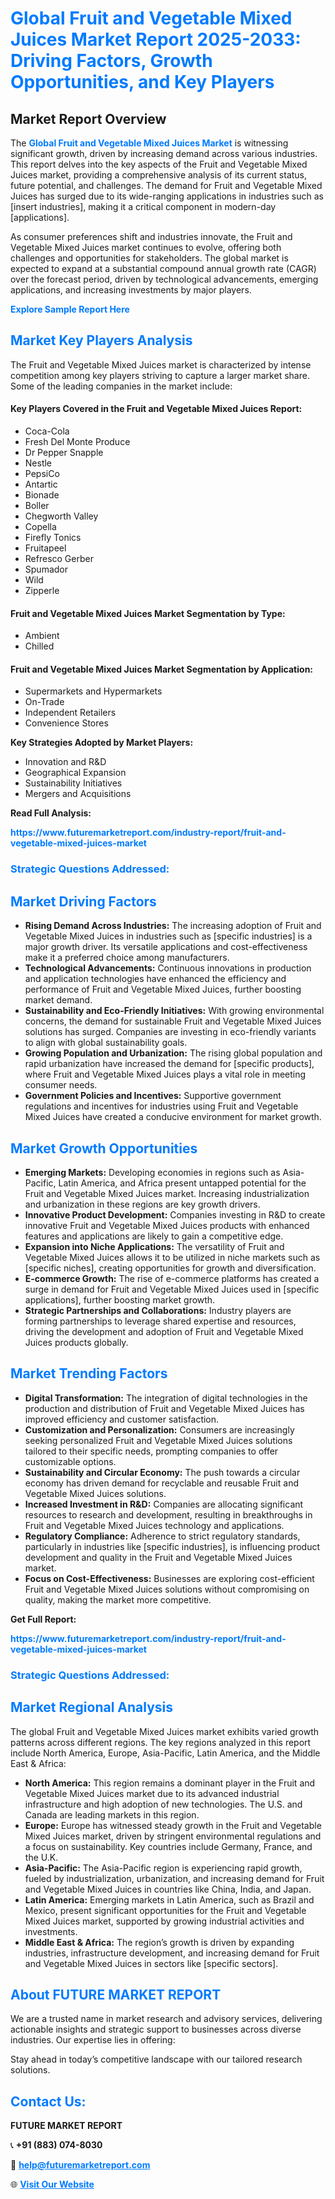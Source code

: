 <h1 style="color: #007BFF;">Global Fruit and Vegetable Mixed Juices Market Report 2025-2033: Driving Factors, Growth Opportunities, and Key Players</h1>

<section id="overview">
<h2>Market Report Overview</h2>
<p>The <a href="https://www.futuremarketreport.com/industry-report/fruit-and-vegetable-mixed-juices-market" style="color: #007BFF; text-decoration: none;"><strong>Global Fruit and Vegetable Mixed Juices Market</strong></a> is witnessing significant growth, driven by increasing demand across various industries. This report delves into the key aspects of the Fruit and Vegetable Mixed Juices market, providing a comprehensive analysis of its current status, future potential, and challenges. The demand for Fruit and Vegetable Mixed Juices has surged due to its wide-ranging applications in industries such as [insert industries], making it a critical component in modern-day [applications].</p>
<p>As consumer preferences shift and industries innovate, the Fruit and Vegetable Mixed Juices market continues to evolve, offering both challenges and opportunities for stakeholders. The global market is expected to expand at a substantial compound annual growth rate (CAGR) over the forecast period, driven by technological advancements, emerging applications, and increasing investments by major players.</p>
</section>

<section id="overview">
<p><a href="https://www.futuremarketreport.com/request-sample/reportId=51593" style="color: #007BFF; text-decoration: none;"><strong>Explore Sample Report Here</strong></a></p>
</section>

<section id="key-players">
<h2 style="color: #007BFF;">Market Key Players Analysis</h2>
<p>The Fruit and Vegetable Mixed Juices market is characterized by intense competition among key players striving to capture a larger market share. Some of the leading companies in the market include:</p>
<h4>Key Players Covered in the Fruit and Vegetable Mixed Juices Report:</h4>
<ul><li>Coca-Cola</li><li>Fresh Del Monte Produce</li><li>Dr Pepper Snapple</li><li>Nestle</li><li>PepsiCo</li><li>Antartic</li><li>Bionade</li><li>Boller</li><li>Chegworth Valley</li><li>Copella</li><li>Firefly Tonics</li><li>Fruitapeel</li><li>Refresco Gerber</li><li>Spumador</li><li>Wild</li><li>Zipperle</li></ul>
<h4>Fruit and Vegetable Mixed Juices Market Segmentation by Type:</h4>
<ul><li>Ambient</li><li>Chilled</li></ul>

<h4>Fruit and Vegetable Mixed Juices Market Segmentation by Application:</h4>
<ul><li>Supermarkets and Hypermarkets</li><li>On-Trade</li><li>Independent Retailers</li><li>Convenience Stores</li></ul>
<p><strong>Key Strategies Adopted by Market Players:</strong></p>
<ul>
<li>Innovation and R&D</li>
<li>Geographical Expansion</li>
<li>Sustainability Initiatives</li>
<li>Mergers and Acquisitions</li>
</ul>
</section>

<section>
<p><strong>Read Full Analysis: </strong></p><a href="https://www.futuremarketreport.com/industry-report/fruit-and-vegetable-mixed-juices-market" style="color: #007BFF; text-decoration: none;"><strong>https://www.futuremarketreport.com/industry-report/fruit-and-vegetable-mixed-juices-market</strong></a>
<h3 style="color: #007BFF;">Strategic Questions Addressed:</h3>
</section>

<section id="driving-factors">
<h2 style="color: #007BFF;">Market Driving Factors</h2>
<ul>
<li><strong>Rising Demand Across Industries:</strong> The increasing adoption of Fruit and Vegetable Mixed Juices in industries such as [specific industries] is a major growth driver. Its versatile applications and cost-effectiveness make it a preferred choice among manufacturers.</li>
<li><strong>Technological Advancements:</strong> Continuous innovations in production and application technologies have enhanced the efficiency and performance of Fruit and Vegetable Mixed Juices, further boosting market demand.</li>
<li><strong>Sustainability and Eco-Friendly Initiatives:</strong> With growing environmental concerns, the demand for sustainable Fruit and Vegetable Mixed Juices solutions has surged. Companies are investing in eco-friendly variants to align with global sustainability goals.</li>
<li><strong>Growing Population and Urbanization:</strong> The rising global population and rapid urbanization have increased the demand for [specific products], where Fruit and Vegetable Mixed Juices plays a vital role in meeting consumer needs.</li>
<li><strong>Government Policies and Incentives:</strong> Supportive government regulations and incentives for industries using Fruit and Vegetable Mixed Juices have created a conducive environment for market growth.</li>
</ul>
</section>

<section id="growth-opportunities">
<h2 style="color: #007BFF;">Market Growth Opportunities</h2>
<ul>
<li><strong>Emerging Markets:</strong> Developing economies in regions such as Asia-Pacific, Latin America, and Africa present untapped potential for the Fruit and Vegetable Mixed Juices market. Increasing industrialization and urbanization in these regions are key growth drivers.</li>
<li><strong>Innovative Product Development:</strong> Companies investing in R&D to create innovative Fruit and Vegetable Mixed Juices products with enhanced features and applications are likely to gain a competitive edge.</li>
<li><strong>Expansion into Niche Applications:</strong> The versatility of Fruit and Vegetable Mixed Juices allows it to be utilized in niche markets such as [specific niches], creating opportunities for growth and diversification.</li>
<li><strong>E-commerce Growth:</strong> The rise of e-commerce platforms has created a surge in demand for Fruit and Vegetable Mixed Juices used in [specific applications], further boosting market growth.</li>
<li><strong>Strategic Partnerships and Collaborations:</strong> Industry players are forming partnerships to leverage shared expertise and resources, driving the development and adoption of Fruit and Vegetable Mixed Juices products globally.</li>
</ul>
</section>

<section id="trending-factors">
<h2 style="color: #007BFF;">Market Trending Factors</h2>
<ul>
<li><strong>Digital Transformation:</strong> The integration of digital technologies in the production and distribution of Fruit and Vegetable Mixed Juices has improved efficiency and customer satisfaction.</li>
<li><strong>Customization and Personalization:</strong> Consumers are increasingly seeking personalized Fruit and Vegetable Mixed Juices solutions tailored to their specific needs, prompting companies to offer customizable options.</li>
<li><strong>Sustainability and Circular Economy:</strong> The push towards a circular economy has driven demand for recyclable and reusable Fruit and Vegetable Mixed Juices solutions.</li>
<li><strong>Increased Investment in R&D:</strong> Companies are allocating significant resources to research and development, resulting in breakthroughs in Fruit and Vegetable Mixed Juices technology and applications.</li>
<li><strong>Regulatory Compliance:</strong> Adherence to strict regulatory standards, particularly in industries like [specific industries], is influencing product development and quality in the Fruit and Vegetable Mixed Juices market.</li>
<li><strong>Focus on Cost-Effectiveness:</strong> Businesses are exploring cost-efficient Fruit and Vegetable Mixed Juices solutions without compromising on quality, making the market more competitive.</li>
</ul>
</section>

<section>
<p><strong>Get Full Report: </strong></p><a href="https://www.futuremarketreport.com/industry-report/fruit-and-vegetable-mixed-juices-market" style="color: #007BFF; text-decoration: none;"><strong>https://www.futuremarketreport.com/industry-report/fruit-and-vegetable-mixed-juices-market</strong></a>
<h3 style="color: #007BFF;">Strategic Questions Addressed:</h3>
</section>


<section id="regional-analysis">
<h2 style="color: #007BFF;">Market Regional Analysis</h2>
<p>The global Fruit and Vegetable Mixed Juices market exhibits varied growth patterns across different regions. The key regions analyzed in this report include North America, Europe, Asia-Pacific, Latin America, and the Middle East & Africa:</p>
<ul>
<li><strong>North America:</strong> This region remains a dominant player in the Fruit and Vegetable Mixed Juices market due to its advanced industrial infrastructure and high adoption of new technologies. The U.S. and Canada are leading markets in this region.</li>
<li><strong>Europe:</strong> Europe has witnessed steady growth in the Fruit and Vegetable Mixed Juices market, driven by stringent environmental regulations and a focus on sustainability. Key countries include Germany, France, and the U.K.</li>
<li><strong>Asia-Pacific:</strong> The Asia-Pacific region is experiencing rapid growth, fueled by industrialization, urbanization, and increasing demand for Fruit and Vegetable Mixed Juices in countries like China, India, and Japan.</li>
<li><strong>Latin America:</strong> Emerging markets in Latin America, such as Brazil and Mexico, present significant opportunities for the Fruit and Vegetable Mixed Juices market, supported by growing industrial activities and investments.</li>
<li><strong>Middle East & Africa:</strong> The region’s growth is driven by expanding industries, infrastructure development, and increasing demand for Fruit and Vegetable Mixed Juices in sectors like [specific sectors].</li>
</ul>
</section>

<footer>
<h2 style="color: #007BFF;">About FUTURE MARKET REPORT</h2>
<p>We are a trusted name in market research and advisory services, delivering actionable insights and strategic support to businesses across diverse industries. Our expertise lies in offering:</p>

<p>Stay ahead in today’s competitive landscape with our tailored research solutions.</p>

<h2 style="color: #007BFF;">Contact Us:</h2>
<p><strong>FUTURE MARKET REPORT</strong></p>
<p>📞 <strong>+91 (883) 074-8030</strong></p>
<p>📧 <strong><a href="mailto:help@futuremarketreport.com" style="color: #007BFF;">help@futuremarketreport.com</a></strong></p>
<p>🌐 <strong><a href="https://www.futuremarketreport.com/" style="color: #007BFF;">Visit Our Website</a></strong></p>
</footer>